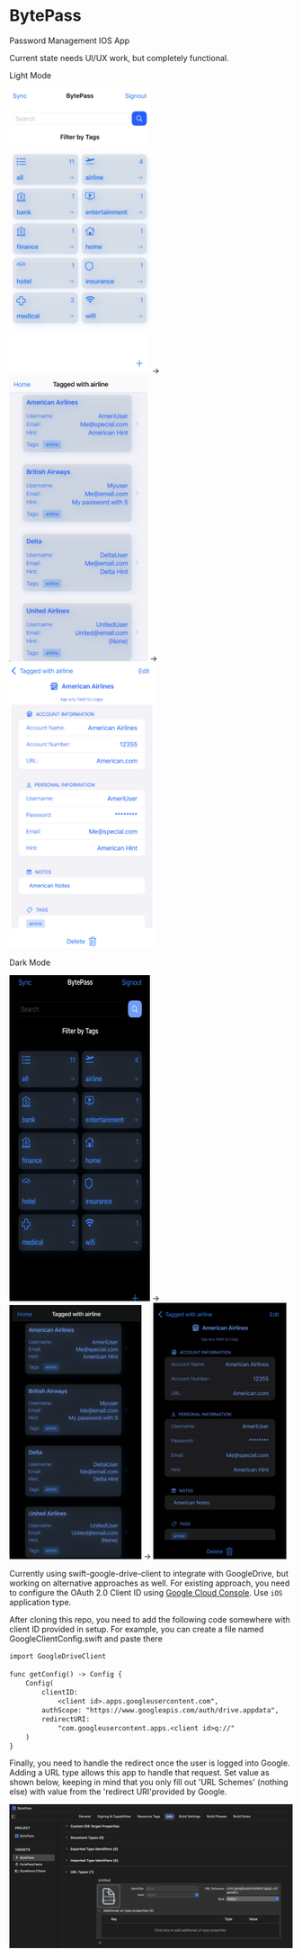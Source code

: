 # BytePass
Password Management IOS App

Current state needs UI/UX work, but completely functional.

Light Mode

<img src="images/bytepass-home-page.png" width="250"/> -> <img src="images/bytepass-results-list-view.png" width="246" /> ->  <img src="images/bytepass-account-detailed-view.png" width="258" /> 

Dark Mode

<img src="images/bytepass-home-page-dark.png" width="250" height="580"/> -> <img src="images/bytepass-results-list-view-dark.png" width="235" /> ->  <img src="images/bytepass-account-detailed-view-dark.png" border="1" width="235" /> 



Currently using swift-google-drive-client to integrate with GoogleDrive, 
but working on alternative approaches as well. For existing
approach, you need to configure the OAuth 2.0 Client ID using 
[Google Cloud Console](https://console.cloud.google.com/). Use `iOS` application type.

After cloning this repo, you need to add the following code somewhere with client ID provided in setup. For example, you can create a file named GoogleClientConfig.swift and paste there

```
import GoogleDriveClient

func getConfig() -> Config {
    Config(
        clientID:
            <client id>.apps.googleusercontent.com",
        authScope: "https://www.googleapis.com/auth/drive.appdata",
        redirectURI:
            "com.googleusercontent.apps.<client id>q://"
    )
}

```

Finally, you need to handle the redirect once the user is logged into Google. 
Adding a URL type allows this app to handle that request. Set value as shown below,
keeping in mind that you only fill out 'URL Schemes' (nothing else) with value from 
the 'redirect URI'provided by Google.

![URL Type](images/project-url-type.png)
